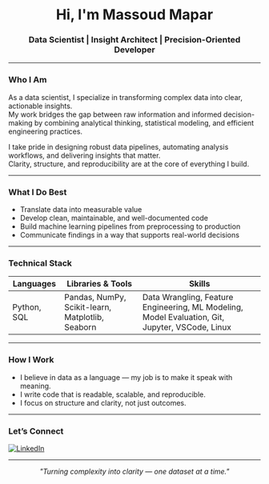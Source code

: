 <h1 align="center">Hi, I'm Massoud Mapar</h1>
<h3 align="center">Data Scientist | Insight Architect | Precision-Oriented Developer</h3>

---

### Who I Am
As a data scientist, I specialize in transforming complex data into clear, actionable insights.  
My work bridges the gap between raw information and informed decision-making by combining analytical thinking, statistical modeling, and efficient engineering practices.

I take pride in designing robust data pipelines, automating analysis workflows, and delivering insights that matter.  
Clarity, structure, and reproducibility are at the core of everything I build.

---

### What I Do Best
- Translate data into measurable value  
- Develop clean, maintainable, and well-documented code  
- Build machine learning pipelines from preprocessing to production  
- Communicate findings in a way that supports real-world decisions

---

### Technical Stack
| Languages | Libraries & Tools | Skills |
|----------|-------------------|--------|
| Python, SQL | Pandas, NumPy, Scikit-learn, Matplotlib, Seaborn | Data Wrangling, Feature Engineering, ML Modeling, Model Evaluation, Git, Jupyter, VSCode, Linux |

---


### How I Work
- I believe in data as a language — my job is to make it speak with meaning.  
- I write code that is readable, scalable, and reproducible.  
- I focus on structure and clarity, not just outcomes.  

---

### Let’s Connect
[![LinkedIn](https://img.shields.io/badge/LinkedIn-%230077B5.svg?&style=for-the-badge&logo=linkedin&logoColor=white)](https://www.linkedin.com/in/massoudmahparan)

---

<p align="center"><i>"Turning complexity into clarity — one dataset at a time."</i></p>
